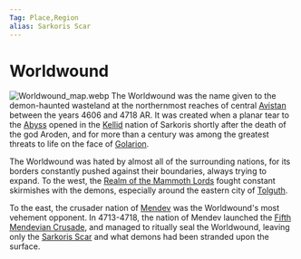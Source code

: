 ```yaml
---
Tag: Place,Region
alias: Sarkoris Scar
---
```

# Worldwound
![Worldwound_map.webp](Worldwound_map.webp)
The Worldwound was the name given to the demon-haunted wasteland at the northernmost reaches of central [Avistan](Avistan) between the years 4606 and 4718 AR. It was created when a planar tear to the [Abyss](Abyss) opened in the [Kellid](Kellid) nation of Sarkoris shortly after the death of the god Aroden, and for more than a century was among the greatest threats to life on the face of [Golarion](Golarion).

The Worldwound was hated by almost all of the surrounding nations, for its borders constantly pushed against their boundaries, always trying to expand. To the west, the [Realm of the Mammoth Lords](Realm-of-the-Mammoth-Lords) fought constant skirmishes with the demons, especially around the eastern city of [Tolguth](Tolguth).

To the east, the crusader nation of [Mendev](https://pathfinderwiki.com/wiki/Mendev) was the Worldwound's most vehement opponent. In 4713-4718, the nation of Mendev launched the [Fifth Mendevian Crusade](https://pathfinderwiki.com/wiki/Mendevian_Crusades), and managed to ritually seal the Worldwound, leaving only the [Sarkoris Scar](https://pathfinderwiki.com/wiki/Sarkoris_Scar "Sarkoris Scar") and what demons had been stranded upon the surface.